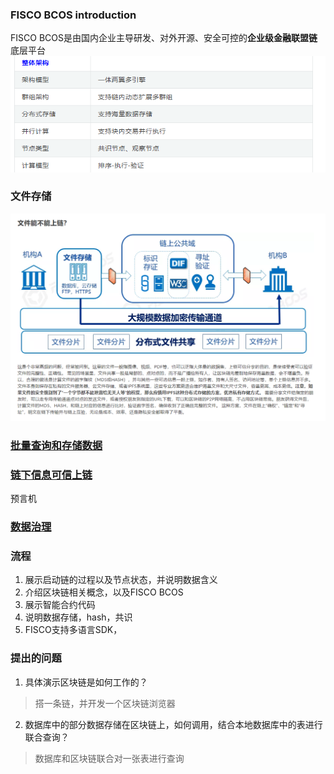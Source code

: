### FISCO BCOS introduction
FISCO BCOS是由国内企业主导研发、对外开源、安全可控的**企业级金融联盟链**底层平台
![img.png](img/img.png)

### 文件存储
![img.png](img.png)

### [批量查询和存储数据](https://fisco-bcos-doc.readthedocs.io/zh_CN/latest/docs/articles/1_conception/on_and_off_the_blockchain.html#id6)

### [链下信息可信上链](https://fisco-bcos-doc.readthedocs.io/zh_CN/latest/docs/articles/1_conception/on_and_off_the_blockchain.html#id9)
预言机

### [数据治理](https://fisco-bcos-doc.readthedocs.io/zh_CN/latest/docs/articles/1_conception/on_and_off_the_blockchain.html#id10)
### 流程
1. 展示启动链的过程以及节点状态，并说明数据含义
2. 介绍区块链相关概念，以及FISCO BCOS
3. 展示智能合约代码
4. 说明数据存储，hash，共识
4. FISCO支持多语言SDK，


### 提出的问题
1. 具体演示区块链是如何工作的？
>搭一条链，并开发一个区块链浏览器
2. 数据库中的部分数据存储在区块链上，如何调用，结合本地数据库中的表进行联合查询？
> 数据库和区块链联合对一张表进行查询